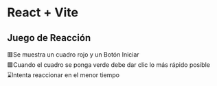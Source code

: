 # React + Vite

## Juego de Reacción 
🟥Se muestra un cuadro rojo y un Botón Iniciar <br>
🟩Cuando el cuadro se ponga verde debe dar clic lo más rápido posible <br>
⌛Intenta reaccionar en el menor tiempo

